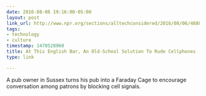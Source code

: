 ```yaml
---
date: 2016-08-06 19:16:00-05:00
layout: post
link_url: http://www.npr.org/sections/alltechconsidered/2016/08/06/488864179/at-this-english-bar-an-old-school-solution-to-rude-cellphones
tags:
- technology
- culture
timestamp: 1470528960
title: At This English Bar, An Old-School Solution To Rude Cellphones
type: link

---
```

A pub owner in Sussex turns his pub into a Faraday Cage to encourage
conversation among patrons by blocking cell signals.